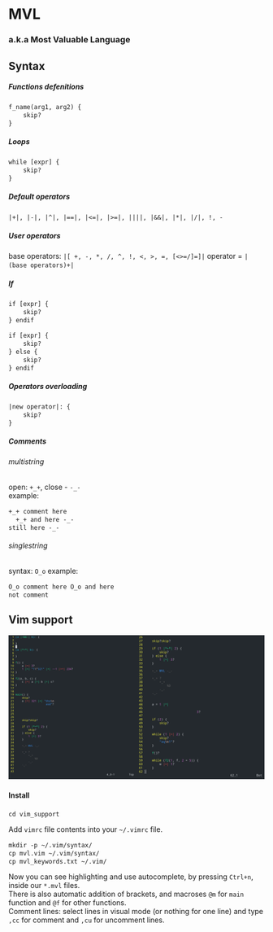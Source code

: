 # MVL
### a.k.a Most Valuable Language

## Syntax

##### Functions defenitions

```
f_name(arg1, arg2) {
    skip?
}
```

##### Loops

```
while [expr] {
    skip?
}
```

##### Default operators
`|+|, |-|, |^|, |==|, |<=|, |>=|, ||||, |&&|, |*|, |/|, !, -`

##### User operators

base operators: `|[ +, -, *, /, ^, !, <, >, =, [<>=/]=]|`
operator = `|(base operators)+|`

##### If

```
if [expr] {
    skip?
} endif
```

```
if [expr] {
    skip?
} else {
    skip?
} endif
```

##### Operators overloading

```
|new operator|: {
    skip?
}
```

##### Comments
###### multistring
open: `+_+`, close - `-_-`  
example:
```
+_+ comment here 
  +_+ and here -_- 
still here -_-
```
###### singlestring
syntax: `O_o`
example:
```
O_o comment here O_o and here
not comment
```

## Vim support

![Alt text](vim_support/images/example.png)

#### Install

`cd vim_support`  

Add `vimrc` file contents into your `~/.vimrc` file.  

```
mkdir -p ~/.vim/syntax/
cp mvl.vim ~/.vim/syntax/
cp mvl_keywords.txt ~/.vim/

```

Now you can see highlighting and use autocomplete, by pressing `Ctrl+n`, inside our `*.mvl` files.  
There is also automatic addition of brackets, and macroses `@m` for `main` function and `@f` for other functions.  
Comment lines: select lines in visual mode (or nothing for one line) and type `,cc` for comment and `,cu` for uncomment lines.
